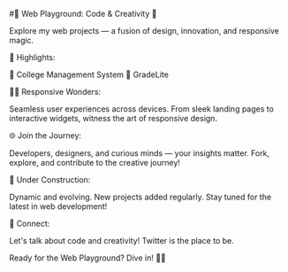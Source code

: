 #🚀 Web Playground: Code & Creativity 🚀

Explore my web projects — a fusion of design, innovation, and responsive magic.

🎨 Highlights:

🌟 College Management System
🌈 GradeLite

👩‍💻 Responsive Wonders:

Seamless user experiences across devices. From sleek landing pages to interactive widgets, witness the art of responsive design.

🌐 Join the Journey:

Developers, designers, and curious minds — your insights matter. Fork, explore, and contribute to the creative journey!

🚧 Under Construction:

Dynamic and evolving. New projects added regularly. Stay tuned for the latest in web development!

🌟 Connect:

Let's talk about code and creativity! Twitter is the place to be.

Ready for the Web Playground? Dive in! 🚀✨
